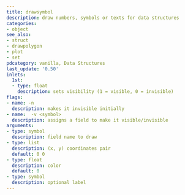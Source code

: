 ```yaml
---
title: drawsymbol
description: draw numbers, symbols or texts for data structures
categories:
- object
see_also: 
- struct
- drawpolygon
- plot
- set
pdcategory: vanilla, Data Structures
last_update: '0.50'
inlets:
  1st:
  - type: float
    description: sets visibility (1 = visible, 0 = invisible)
flags:
- name: -n
  description: makes it invisible initially
- name:  -v <symbol>
  description: assigns a field to make it visible/invisible
arguments:
- type: symbol
  description: field name to draw
- type: list
  description: (x, y) coordinates pair 
  default: 0 0
- type: float
  description: color 
  default: 0
- type: symbol
  description: optional label
---
```

